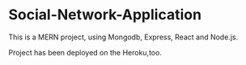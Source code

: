 # Social-Network-Application

This is a MERN project, using Mongodb, Express, React and Node.js.

Project has been deployed on the Heroku,too.
